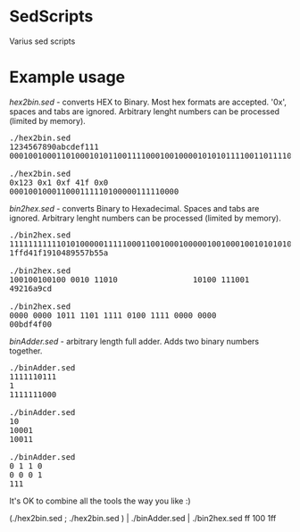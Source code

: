 SedScripts
==========

Varius sed scripts

Example usage
=============

*hex2bin.sed*  - converts HEX to Binary. Most hex formats are accepted. '0x', spaces and tabs are ignored. Arbitrary lenght numbers can be processed (limited by memory).

<pre>
./hex2bin.sed 
1234567890abcdef111
0001001000110100010101100111100010010000101010111100110111101111000100010001

./hex2bin.sed
0x123 0x1 0xf 41f 0x0
000100100011000111110100000111110000
</pre>


*bin2hex.sed* - converts Binary to Hexadecimal. Spaces and tabs are ignored. Arbitrary lenght numbers can be processed (limited by memory).

<pre>
./bin2hex.sed 
111111111110101000001111100011001000100000100100010010101010101111011010101011010
1ffd41f1910489557b55a

./bin2hex.sed
100100100100 0010 11010                10100 111001            101
49216a9cd

./bin2hex.sed
0000 0000 1011 1101 1111 0100 1111 0000 0000
00bdf4f00
</pre>

*binAdder.sed* - arbitrary length full adder. Adds two binary numbers together.

<pre>
./binAdder.sed
1111110111
1
1111111000

./binAdder.sed
10
10001
10011

./binAdder.sed
0 1 1 0
0 0 0 1
111
</pre>

It's OK to combine all the tools the way you like :)

</pre>
(./hex2bin.sed ; ./hex2bin.sed ) | ./binAdder.sed | ./bin2hex.sed
ff
100
1ff
</pre>
